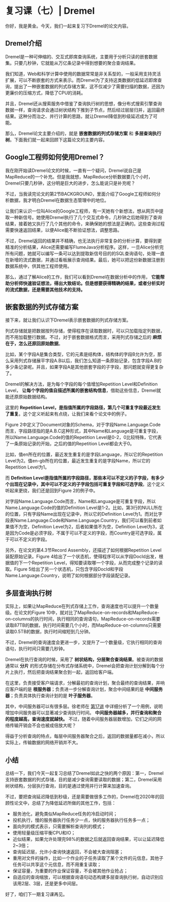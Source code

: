 # 复习课（七）| Dremel
你好，我是黄金。今天，我们一起来复习下Dremel的论文内容。

## Dremel介绍

Dremel是一种可伸缩的、交互式即席查询系统，主要用于分析只读的嵌套数据集。只要几秒钟，它就能从万亿条记录中得到想要的聚合查询结果。

我们知道，Web和科学计算中使用的数据常常是非关系型的，一般采用支持灵活扩展，可以不断嵌套的方式来表示。而Dremel为了支持这类数据的低延迟即席查询，提出了一种嵌套数据的列式存储方案，这不仅减少了需要扫描的数据，还因为更廉价的压缩方式，降低了CPU的消耗。

并且，Dremel还从搜索服务中借鉴了查询执行树的思想，像分布式搜索引擎查询数据一样，查询请求会通过树状结构下推到子节点，然后经过层层归并，返回最终结果。这种分而治之、并行计算的思路，就让Dremel降低到秒级延迟成为了可能。

那么，Dremel论文主要介绍的，就是 **嵌套数据的列式存储方案** 和 **多层查询执行树**。下面我们就一起来回顾下这篇论文的主要内容。

## Google工程师如何使用Dremel？

我在刚开始读Dremel论文的时候，一直有一个疑问，Dremel说自己是MapReduce的一个补充。但是我就想，MapReduce分析数据要几个小时，Dremel只要几秒钟，这分明是巨大的进步，怎么能说只是补充呢？

不过，当我读完论文的第2节BACKGROUND，里面介绍了Google工程师如何分析数据，我才明白Dremel在数据生态管理中的地位。

让我们来认识一位叫Alice的Google工程师，有一天她有个新想法，想从网页中提取一种新信号。她使用Dremel执行了几个交互式命令，几秒钟之后她得到了查询结果，接着她又执行了几个其他的命令，来确保她的想法是正确的。这些查询过程需要快速返回结果，以便Alice能不断验证想法，调整思路。

不过，Dremel返回的结果并不精确，也无法执行非常复杂的分析计算，要得到更精准的分析结果，Alice还需要编写FlumeJava分析程序。这样，一旦Alice分析完所有问题，她就可以编写一条可以达到提取新信号目的的SQL查询语句，处理一直在新增的流式数据，并通过看板展示查询结果。最后，她可以把这份新数据注册到数据系统中，供其他工程师使用。

那么，通过了解Alice的工作，我们可以看到Dremel在数据分析中的作用， **它能帮助分析师快速验证想法，得出大致结论。但是想要获得精确的结果，或者分析实时的流式数据，还是需要其他技术的支持。**

## 嵌套数据的列式存储方案

接下来，就让我们认识下Dremel表示嵌套数据的列式存储方案。

列式存储就是把数据按列存储，使得程序在读取数据时，可以只加载指定列数据，而不用加载整行数据。不过，对于嵌套数据格式而言，采用列式存储之后的 **麻烦在于，怎么还原回原始数据**。

比如，某个字段A是集合类型，它的元素是结构体，结构体的字段B允许为空，那么采用列式存储展平字段A.B以后，我们怎么知道一条原始记录，包含字段A.B的多少条记录呢。并且，如果字段A是其他嵌套字段的子字段，那问题就变得更复杂了。

Dremel的解决方法，是为每个字段的每个值增加Repetition Level和Definition Level， **让每个字段的值自描述所属的嵌套结构信息**，借助这些信息，Dremel就能还原原始数据结构。

这里的 **Repetition Level，是指值所属的字段路径，第几个可重复字段最近发生了重复**。这个定义听起来有点绕，让我们来看个论文中的例子。

Figure 2中定义了Document对象的Schema，对于字段Name.Language.Code而言，字段路径指的是A.B.C这种形式，其中Name和Language是可重复字段，所以Name.Language.Code的值的Repetition Level是0-2，0比较特殊，它代表了一条原始记录的开始，之后的值的Repetition Level都会大于0。

比如，值en所在的位置，最近发生重复的是字段Language，所以它的Repetition Level为2。值en-gb所在的位置，最近发生重复的是字段Name，所以它的Repetition Level为1。

而 **Definition Level是指值所属的字段路径，那些本可以不定义的子字段，有多少个出现在记录中，其中可以不定义的子字段包括可重复字段和可选字段**。这个定义听起来更绕，我们还是回到Figure 2的例子中。

对字段Name.Language.Code而言，Name和Language是可重复字段，所以Name.Language.Code的值的Definition Level是1-2。比如，第3行的NULL所在的位置，只有字段Name出现在记录中，所以它的Definition Level为1。而对比字段表Name.Language.Code和Name.Language.Country，我们可以看到前者如果值不为空，Definition Level为2，后者如果值不为空，Definition Level为3，这是因为Code是必须字段，不属于可以不定义的字段，而Country是可选字段，属于可以不定义的字段。

另外，在论文的第4.3节Record Assembly，还描述了如何根据Repetition Level装配原始记录。Figure 4给出了一个状态机，使得程序可以从字段DocId出发，根据值的下一个Repetition Level，得知要读取哪一个字段，从而完成整个记录的读取。Figure 5给出了另一个状态机，只包含字段DocId和字段Name.Language.Country，说明了如何根据部分字段装配记录。

## 多层查询执行树

实际上，如果让MapReduce在列式存储上工作，查询速度也可以提升一个数量级。在论文的Figure 10中，就对比了MapReduce-on-records和MapReduce-on-columns的执行时间，执行相同的查询语句，MapReduce-on-records需要读取87TB的数据，执行时间需要几个小时，而MapReduce-on-columns只需要读取0.5TB的数据，执行时间缩短到几分钟。

不过，Dremel的查询速度会更进一步，又提升了一个数量级，它执行相同的查询语句，执行时间只需要几秒钟。

Dremel在执行查询的时候，采用了 **树状结构，分层聚合查询结果**。被查询的数据通常以 **分片** 的形式存储在分布式存储系统中，Dremel会把查询计划分解到每个分片上执行，然后把查询结果聚合到一起，返回给客户端。

在这里，负责接受客户端请求，分解最初的查询计划，聚合最终的查询结果，并响应客户端的是 **根服务器**；负责进一步分解查询计划，聚合中间结果的是 **中间服务器**；负责具体执行查询计划的是 **叶子服务器**。

其中，中间服务器可以有很多层。徐老师在 [第17讲](https://time.geekbang.org/column/article/433997) 中详细分析了一个用例，说明增加中间服务器可以显著减少查询执行时间。 **中间服务器越多，并行查询和聚合的程度越高，查询速度就越快。** 不过，随着中间服务器层数增加，它们之间的网络传输开销会不会也被成倍放大呢？

得益于分析查询的特点，每层中间服务器聚合之后，返回的数据量都在减小，所以实际上，传输数据的网络开销并不大。

## 小结

总结一下，我们今天一起复习总结了Dremel如此之快的两个原因：第一，Dremel支持嵌套数据的列式存储，目的是减少查询需要读取的数据；第二，Dremel采用树状结构，分层执行查询，目的是通过使用并行计算来加速查询。

不过，要把查询延迟降低到秒级，还是需要做很多工作的，Dremel在2020年的回顾性论文中，总结了为降低延迟所做的其他工作，包括：

- 服务池化，避免类似MapReduce任务的冷启动时间；
- 投机执行，慢的服务器执行任务少一点，快的服务器执行任务多一点；
- 面向列的模式表示，只需要解析查询列的模式；
- 使用轻量级压缩平衡CPU和IO；
- 近似结果，如果允许处理完98%的数据之后就返回查询结果，可以让延迟降低2~3倍；
- 查询延迟层，允许小查询快速返回，不会被大查询阻塞；
- 重用对文件的操作，比如一个作业的子任务读取了某个文件的元信息，其他子任务可以共享这个元信息，而不用重复读取；
- 保证容量，为重要的作业保证容量，不会被其他作业抢占；
- 自适应的查询缩放，可以根据查询语句动态构建多层查询执行树，自动识别应该用2层、3层，还是更多中间层。

好了，咱们下一期复习课再见。